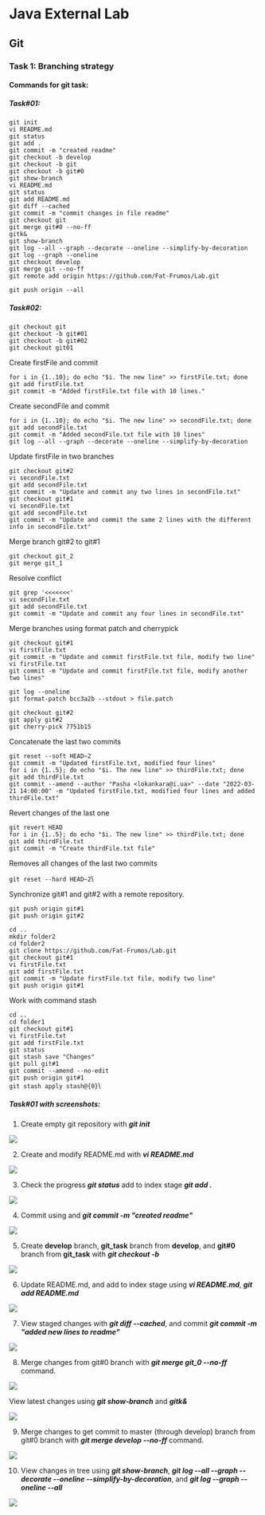 # Java External Lab
## Git 
### Task 1: Branching strategy 

#### Commands for git task:
##### Task#01:
`git init`\
`vi README.md`\
`git status`\
`git add . `\
`git commit -m "created readme"`\
`git checkout -b develop`\
`git checkout -b git`\
`git checkout -b git#0`\
`git show-branch`\
`vi README.md`\
`git status`\
`git add README.md`\
`git diff --cached`\
`git commit -m "commit changes in file readme"`\
`git checkout git`\
`git merge git#0 --no-ff`\
`gitk&`\
`git show-branch`\
`git log --all --graph --decorate --oneline --simplify-by-decoration`\
`git log --graph --oneline`\
`git checkout develop`\
`git merge git --no-ff`\
`git remote add origin https://github.com/Fat-Frumos/Lab.git`

`git push origin --all`

##### Task#02:

`git checkout git`\
`git checkout -b git#01`\
`git checkout -b git#02`\
`git checkout git01`

Create firstFile and commit

`for i in {1..10}; do echo "$i. The new line" >> firstFile.txt; done`\
`git add firstFile.txt`\
`git commit -m "Added firstFile.txt file with 10 lines."`

Create secondFile and commit

`for i in {1..10}; do echo "$i. The new line" >> secondFile.txt; done`\
`git add secondFile.txt`\
`git commit -m "Added secondFile.txt file with 10 lines"`\
`git log --all --graph --decorate --oneline --simplify-by-decoration`

Update firstFile in two branches

`git checkout git#2`\
`vi secondFile.txt`\
`git add secondFile.txt`\
`git commit -m "Update and commit any two lines in secondFile.txt"`\
`git checkout git#1`\
`vi secondFile.txt`\
`git add secondFile.txt`\
`git commit -m "Update and commit the same 2 lines with the different info in secondFile.txt"`

Merge branch git#2 to git#1

`git checkout git_2`\
`git merge git_1`

Resolve conflict

`git grep '<<<<<<<'`\
`vi secondFile.txt`\
`git add secondFile.txt`\
`git commit -m "Update and commit any four lines in secondFile.txt"`

Merge branches using format patch and cherrypick

`git checkout git#1`\
`vi firstFile.txt`\
`git commit -m "Update and commit firstFile.txt file, modify two line"`\
`vi firstFile.txt`\
`git commit -m "Update and commit firstFile.txt file, modify another two lines"`

`git log --oneline`\
`git format-patch bcc3a2b --stdout > file.patch`

`git checkout git#2`\
`git apply git#2`\
`git cherry-pick 7751b15`

 Concatenate the last two commits

`git reset --soft HEAD~2`\
`git commit -m "Updated firstFile.txt, modified four lines"`\
`for i in {1..5}; do echo "$i. The new line" >> thirdFile.txt; done`\
`git add thirdFile.txt`\
`git commit --amend --author "Pasha <lokankara@i.ua>" --date "2022-03-21 14:00:00" -m "Updated firstFile.txt, modified four lines and added thirdFile.txt"`
 
 Revert changes of the last one

`git revert HEAD`\
`for i in {1..5}; do echo "$i. The new line" >> thirdFile.txt; done`\
`git add thirdFile.txt`\
`git commit -m "Create thirdFile.txt file"`

Removes all changes of the last two commits

`git reset --hard HEAD~2`\

Synchronize git#1 and git#2 with a remote repository.

`git push origin git#1`\
`git push origin git#2`

`cd ..`\
`mkdir folder2`\
`cd folder2`\
`git clone https://github.com/Fat-Frumos/Lab.git`
\
`git checkout git#1`\
`vi firstFile.txt`\
`git add firstFile.txt`\
`git commit -m "Update firstFile.txt file, modify two line"`\
`git push origin git#1`

Work with command stash

`cd ..`\
`cd folder1`\
`git checkout git#1`\
`vi firstFile.txt`\
`git add firstFile.txt`\
`git status`\
`git stash save "Changes"`\
`git pull git#1`\
`git commit --amend --no-edit`\
`git push origin git#1`\
`git stash apply stash@{0}`\

##### Task#01 with screenshots:

1. Create empty git repository with ***git init***

![](https://raw.githubusercontent.com/Fat-Frumos/Cars/master/media/image1.png)

2. Create and modify README.md with ***vi README.md***

![](https://raw.githubusercontent.com/Fat-Frumos/Cars/master/media/image2.png)

3. Check the progress  ***git status*** add to index stage ***git add .***

![](https://raw.githubusercontent.com/Fat-Frumos/Cars/master/media/image3.png)

4. Commit using and  ***git commit -m "created readme"***

![](https://raw.githubusercontent.com/Fat-Frumos/Cars/master/media/image4.png)

5. Create **develop** branch, **git_task** branch from **develop**, and **git#0** branch from **git_task** with  ***git checkout -b***

![](https://raw.githubusercontent.com/Fat-Frumos/Cars/master/media/image5.png)

6. Update README.md, and add to index stage using ***vi README.md***, ***git add README.md***

![](https://raw.githubusercontent.com/Fat-Frumos/Cars/master/media/image6.png)

7. View staged changes with ***git diff --cached***, and commit ***git commit -m "added new lines to readme"***

![](https://raw.githubusercontent.com/Fat-Frumos/Cars/master/media/image7.png)

8. Merge changes from git#0 branch with ***git merge git_0 --no-ff*** command. 

![](https://raw.githubusercontent.com/Fat-Frumos/Cars/master/media/image8.png)

View latest changes using ***git show-branch*** and ***gitk&***

![](https://raw.githubusercontent.com/Fat-Frumos/Cars/master/media/image9.png)

9. Merge changes to get commit to master (through develop) branch from git#0 branch with ***git merge develop --no-ff*** command. 

![](https://raw.githubusercontent.com/Fat-Frumos/Cars/master/media/image10.png)

10. View changes in tree using ***git show-branch***, ***git log --all --graph --decorate --oneline --simplify-by-decoration***, and ***git log --graph --oneline --all***

![](https://raw.githubusercontent.com/Fat-Frumos/Cars/master/media/image11.png)

